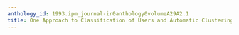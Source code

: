 ```yaml
---
anthology_id: 1993.ipm_journal-ir0anthology0volumeA29A2.1
title: One Approach to Classification of Users and Automatic Clustering of Documents
---
```

